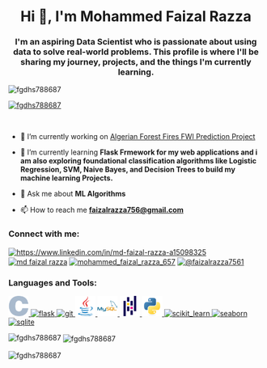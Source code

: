 <h1 align="center">Hi 👋, I'm Mohammed Faizal Razza</h1>
<h3 align="center">I'm an aspiring Data Scientist who is passionate about using data to solve real-world problems. This profile is where I'll be sharing my journey, projects, and the things I'm currently learning.</h3>

<p align="left"> <img src="https://komarev.com/ghpvc/?username=fgdhs788687&label=Profile%20views&color=0e75b6&style=flat" alt="fgdhs788687" /> </p>

<p align="left"> <a href="https://github.com/ryo-ma/github-profile-trophy"><img src="https://github-profile-trophy.vercel.app/?username=fgdhs788687" alt="fgdhs788687" /></a> </p>

<p align="left"> <a href="https://twitter.com/" target="blank"><img src="https://img.shields.io/twitter/follow/?logo=twitter&style=for-the-badge" alt="" /></a> </p>

- 🔭 I’m currently working on [Algerian Forest Fires FWI Prediction Project](https://github.com/fgdhs788687/Algerisn-Forest-Fire.git)

- 🌱 I’m currently learning **Flask Frmework for my web applications and i am also exploring foundational classification algorithms like Logistic Regression, SVM, Naive Bayes, and Decision Trees to build my machine learning Projects.**

- 💬 Ask me about **ML Algorithms**

- 📫 How to reach me **faizalrazza756@gmail.com**

<h3 align="left">Connect with me:</h3>
<p align="left">
<a href="https://linkedin.com/in/https://www.linkedin.com/in/md-faizal-razza-a15098325" target="blank"><img align="center" src="https://raw.githubusercontent.com/rahuldkjain/github-profile-readme-generator/master/src/images/icons/Social/linked-in-alt.svg" alt="https://www.linkedin.com/in/md-faizal-razza-a15098325" height="30" width="40" /></a>
<a href="https://kaggle.com/md faizal razza" target="blank"><img align="center" src="https://raw.githubusercontent.com/rahuldkjain/github-profile-readme-generator/master/src/images/icons/Social/kaggle.svg" alt="md faizal razza" height="30" width="40" /></a>
<a href="https://www.leetcode.com/mohammed_faizal_razza_657" target="blank"><img align="center" src="https://raw.githubusercontent.com/rahuldkjain/github-profile-readme-generator/master/src/images/icons/Social/leet-code.svg" alt="mohammed_faizal_razza_657" height="30" width="40" /></a>
<a href="https://www.hackerearth.com/@faizalrazza7561" target="blank"><img align="center" src="https://raw.githubusercontent.com/rahuldkjain/github-profile-readme-generator/master/src/images/icons/Social/hackerearth.svg" alt="@faizalrazza7561" height="30" width="40" /></a>
</p>

<h3 align="left">Languages and Tools:</h3>
<p align="left"> <a href="https://www.cprogramming.com/" target="_blank" rel="noreferrer"> <img src="https://raw.githubusercontent.com/devicons/devicon/master/icons/c/c-original.svg" alt="c" width="40" height="40"/> </a> <a href="https://flask.palletsprojects.com/" target="_blank" rel="noreferrer"> <img src="https://www.vectorlogo.zone/logos/pocoo_flask/pocoo_flask-icon.svg" alt="flask" width="40" height="40"/> </a> <a href="https://git-scm.com/" target="_blank" rel="noreferrer"> <img src="https://www.vectorlogo.zone/logos/git-scm/git-scm-icon.svg" alt="git" width="40" height="40"/> </a> <a href="https://www.java.com" target="_blank" rel="noreferrer"> <img src="https://raw.githubusercontent.com/devicons/devicon/master/icons/java/java-original.svg" alt="java" width="40" height="40"/> </a> <a href="https://www.mysql.com/" target="_blank" rel="noreferrer"> <img src="https://raw.githubusercontent.com/devicons/devicon/master/icons/mysql/mysql-original-wordmark.svg" alt="mysql" width="40" height="40"/> </a> <a href="https://pandas.pydata.org/" target="_blank" rel="noreferrer"> <img src="https://raw.githubusercontent.com/devicons/devicon/2ae2a900d2f041da66e950e4d48052658d850630/icons/pandas/pandas-original.svg" alt="pandas" width="40" height="40"/> </a> <a href="https://www.python.org" target="_blank" rel="noreferrer"> <img src="https://raw.githubusercontent.com/devicons/devicon/master/icons/python/python-original.svg" alt="python" width="40" height="40"/> </a> <a href="https://scikit-learn.org/" target="_blank" rel="noreferrer"> <img src="https://upload.wikimedia.org/wikipedia/commons/0/05/Scikit_learn_logo_small.svg" alt="scikit_learn" width="40" height="40"/> </a> <a href="https://seaborn.pydata.org/" target="_blank" rel="noreferrer"> <img src="https://seaborn.pydata.org/_images/logo-mark-lightbg.svg" alt="seaborn" width="40" height="40"/> </a> <a href="https://www.sqlite.org/" target="_blank" rel="noreferrer"> <img src="https://www.vectorlogo.zone/logos/sqlite/sqlite-icon.svg" alt="sqlite" width="40" height="40"/> </a> </p>

<p><img align="left" src="https://github-readme-stats.vercel.app/api/top-langs?username=fgdhs788687&show_icons=true&locale=en&layout=compact" alt="fgdhs788687" /></p>

<p>&nbsp;<img align="center" src="https://github-readme-stats.vercel.app/api?username=fgdhs788687&show_icons=true&locale=en" alt="fgdhs788687" /></p>

<p><img align="center" src="https://github-readme-streak-stats.herokuapp.com/?user=fgdhs788687&" alt="fgdhs788687" /></p>

